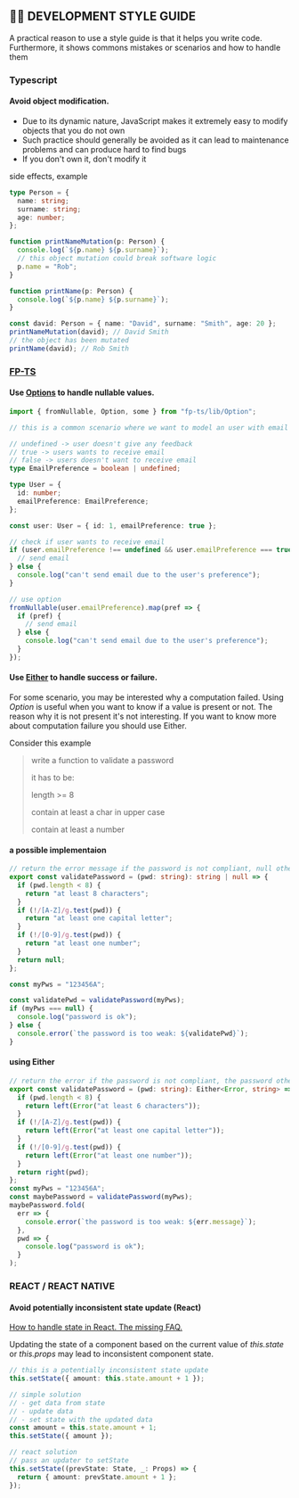 ## 👨‍💻 DEVELOPMENT STYLE GUIDE

A practical reason to use a style guide is that it helps you write code.
Furthermore, it shows commons mistakes or scenarios and how to handle them

### Typescript

#### Avoid object modification.

- Due to its dynamic nature, JavaScript makes it extremely easy to modify objects that you do not own
- Such practice should generally be avoided as it can lead to maintenance problems and can produce hard to find bugs
- If you don't own it, don't modify it

side effects, example

```typescript
type Person = {
  name: string;
  surname: string;
  age: number;
};

function printNameMutation(p: Person) {
  console.log(`${p.name} ${p.surname}`);
  // this object mutation could break software logic
  p.name = "Rob";
}

function printName(p: Person) {
  console.log(`${p.name} ${p.surname}`);
}

const david: Person = { name: "David", surname: "Smith", age: 20 };
printNameMutation(david); // David Smith
// the object has been mutated
printName(david); // Rob Smith
```

### [FP-TS](https://gcanti.github.io/fp-ts/modules/Option.ts.html)

#### Use [Options](https://github.com/gcanti/fp-ts/blob/1.12.0/src/Option.ts) to handle nullable values.

```typescript
import { fromNullable, Option, some } from "fp-ts/lib/Option";

// this is a common scenario where we want to model an user with email preferences

// undefined -> user doesn't give any feedback
// true -> users wants to receive email
// false -> users doesn't want to receive email
type EmailPreference = boolean | undefined;

type User = {
  id: number;
  emailPreference: EmailPreference;
};

const user: User = { id: 1, emailPreference: true };

// check if user wants to receive email
if (user.emailPreference !== undefined && user.emailPreference === true) {
  // send email
} else {
  console.log("can't send email due to the user's preference");
}

// use option
fromNullable(user.emailPreference).map(pref => {
  if (pref) {
    // send email
  } else {
    console.log("can't send email due to the user's preference");
  }
});
```

#### Use [Either](https://github.com/gcanti/fp-ts/blob/1.12.0/src/Either.ts) to handle success or failure.

For some scenario, you may be interested why a computation failed.
Using _Option_ is useful when you want to know if a value is present or not.
The reason why it is not present it's not interesting.
If you want to know more about computation failure you should use Either.

Consider this example

> write a function to validate a password
>
> it has to be:
>
> length >= 8
>
> contain at least a char in upper case
>
> contain at least a number

#### a possible implementaion
```typescript
// return the error message if the password is not compliant, null otherwise
export const validatePassword = (pwd: string): string | null => {
  if (pwd.length < 8) {
    return "at least 8 characters";
  }
  if (!/[A-Z]/g.test(pwd)) {
    return "at least one capital letter";
  }
  if (!/[0-9]/g.test(pwd)) {
    return "at least one number";
  }
  return null;
};

const myPws = "123456A";

const validatePwd = validatePassword(myPws);
if (myPws === null) {
  console.log("password is ok");
} else {
  console.error(`the password is too weak: ${validatePwd}`);
}
```
#### using Either
```typescript
// return the error if the password is not compliant, the password otherwise
export const validatePassword = (pwd: string): Either<Error, string> => {
  if (pwd.length < 8) {
    return left(Error("at least 6 characters"));
  }
  if (!/[A-Z]/g.test(pwd)) {
    return left(Error("at least one capital letter"));
  }
  if (!/[0-9]/g.test(pwd)) {
    return left(Error("at least one number"));
  }
  return right(pwd);
};
const myPws = "123456A";
const maybePassword = validatePassword(myPws);
maybePassword.fold(
  err => {
    console.error(`the password is too weak: ${err.message}`);
  },
  pwd => {
    console.log("password is ok");
  }
);
```

### REACT / REACT NATIVE

#### Avoid potentially inconsistent state update (React)

[How to handle state in React. The missing FAQ.](https://medium.com/react-ecosystem/how-to-handle-state-in-react-6f2d3cd73a0c)

Updating the state of a component based on the current value of _this.state_ or _this.props_ may lead to inconsistent component state.

```typescript
// this is a potentially inconsistent state update
this.setState({ amount: this.state.amount + 1 });

// simple solution
// - get data from state
// - update data
// - set state with the updated data
const amount = this.state.amount + 1;
this.setState({ amount });

// react solution
// pass an updater to setState
this.setState((prevState: State, _: Props) => {
  return { amount: prevState.amount + 1 };
});
```
